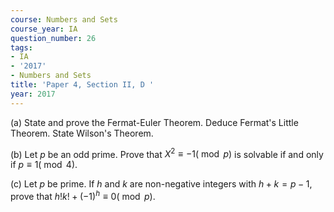 ```yaml
---
course: Numbers and Sets
course_year: IA
question_number: 26
tags:
- IA
- '2017'
- Numbers and Sets
title: 'Paper 4, Section II, D '
year: 2017
---
```




(a) State and prove the Fermat-Euler Theorem. Deduce Fermat's Little Theorem. State Wilson's Theorem.

(b) Let $p$ be an odd prime. Prove that $X^{2} \equiv-1(\bmod p)$ is solvable if and only if $p \equiv 1(\bmod 4)$.

(c) Let $p$ be prime. If $h$ and $k$ are non-negative integers with $h+k=p-1$, prove that $h ! k !+(-1)^{h} \equiv 0(\bmod p) .$